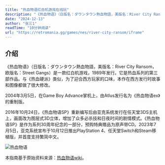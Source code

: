 ```yaml
---
title: "热血物语红白机游戏在线玩"
description: "《热血物语》（日版名：ダウンタウン熱血物語，美版名：River City Ransom，欧版名：Street Gangs）是一款红白机游戏，1989年发行。它是热血系列的第三部作品。"
date: "2024-12-13"
author: "张三1"
readTime: "10分钟阅读"
url: "https://retromania.gg/games/nes/river-city-ransom/iframe"
---
```


## 介绍

《热血物语》（日版名：ダウンタウン熱血物語，美版名：River City Ransom，欧版名：Street Gangs）是一款红白机游戏，1989年发行。它是热血系列的第三部作品。与《热血硬派》类似，为了迎合西方玩家的口味，本作在西方发行时故事和图像都做了很大修改。

2004年3月5日，在Game Boy Advance掌机上，由Atlus发行名为《热血物语ex》的重制版。

2016年10月24日，《热血物语SP》重新编写后由亚克系统发行在任天堂3DS主机上，画面改为图层式3D立体，增加了众多必杀技和日夜时间的剧情模式。《热血物语SP》是作为系列30周年纪念的一部分，预购特典赠品为原声带CD。2023年7月5日，亚克系统宣布于10月12日推出PlayStation 4、任天堂Switch和Steam移植版，并首度支持繁简中文。

![热血物语](https://picx.zhimg.com/80/v2-c03ddf4d9d504f4d9d0541375e2ce0ff_1440w.webp)

本指南基于原始资料来源：[热血物语wiki](https://zh.wikipedia.org/wiki/%E7%83%AD%E8%A1%80%E7%89%A9%E8%AF%AD)。

